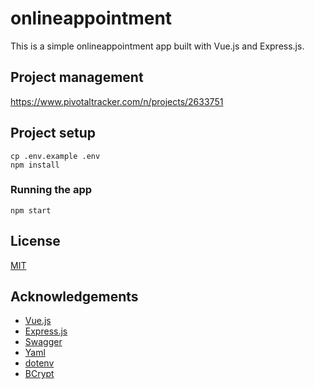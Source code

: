# onlineappointment

This is a simple onlineappointment app built with Vue.js and Express.js. 

## Project management

https://www.pivotaltracker.com/n/projects/2633751

## Project setup

```
cp .env.example .env
npm install
```

### Running the app

```
npm start
```
## License
[MIT](https://choosealicense.com/licenses/mit/)

## Acknowledgements
- [Vue.js](https://vuejs.org/)
- [Express.js](https://expressjs.com/)
- [Swagger](https://swagger.io/)
- [Yaml](https://yaml.org/)
- [dotenv](https://www.npmjs.com/package/dotenv)
- [BCrypt](https://www.npmjs.com/package/bcrypt)